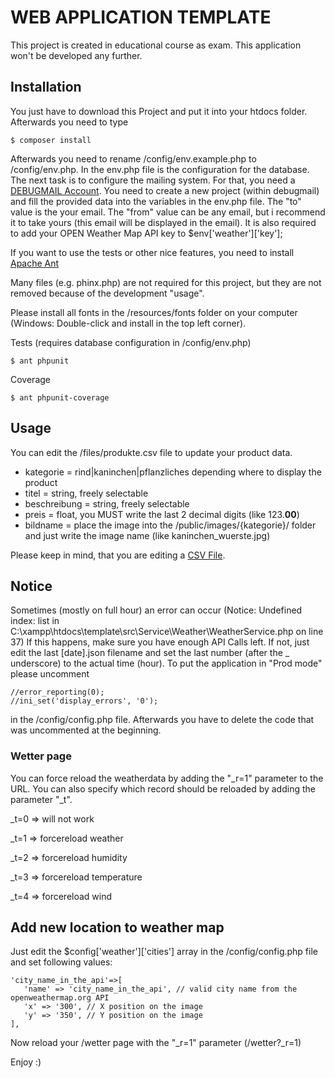 # WEB APPLICATION TEMPLATE

This project is created in educational course as exam. This application won't be developed any further.

## Installation

You just have to download this Project and put it into your htdocs folder. 
Afterwards you need to type
```
$ composer install
```
Afterwards you need to rename /config/env.example.php to /config/env.php. In the env.php file is the configuration for the database.
The next task is to configure the mailing system. For that, you need a [DEBUGMAIL Account](https://debugmail.io). You need to create a new project (within debugmail) and fill the provided data into the variables in the env.php file. The "to" value is the your email. The "from" value can be any email, but i recommend it to take yours (this email will be displayed in the email). 
It is also required to add your OPEN Weather Map API key to $env['weather']['key'];

If you want to use the tests or other nice features, you need to install [Apache Ant](https://lernjournal.d4rkmindz.ch/doku.php/installationen:ant "Documented Ant installation")

Many files (e.g. phinx.php) are not required for this project, but they are not removed because of the development "usage".

Please install all fonts in the /resources/fonts folder on your computer (Windows: Double-click and install in the top left corner).

Tests (requires database configuration in /config/env.php)
````
$ ant phpunit
````
Coverage
````
$ ant phpunit-coverage
````

## Usage

You can edit the /files/produkte.csv file to update your product data.

 * kategorie = rind|kaninchen|pflanzliches depending where to display the product
 * titel = string, freely selectable
 * beschreibung = string, freely selectable
 * preis = float, you MUST write the last 2 decimal digits (like 123.**00**)
 * bildname = place the image into the /public/images/{kategorie}/ folder and just write the image name (like kaninchen_wuerste.jpg)
 
 Please keep in mind, that you are editing a [CSV File](https://www.thoughtspot.com/blog/6-rules-creating-valid-csv-files "CSV Basics").
 
 ## Notice
 
 Sometimes (mostly on full hour) an error can occur (Notice: Undefined index: list in C:\xampp\htdocs\template\src\Service\Weather\WeatherService.php on line 37)
 If this happens, make sure you have enough API Calls left. If not, just edit the last [date].json filename and set the last number (after the _ underscore) to the actual time (hour).
 To put the application in "Prod mode" please uncomment 
 ```
//error_reporting(0);
//ini_set('display_errors', '0');
 ```
 in the /config/config.php file. Afterwards you have to delete the code that was uncommented at the beginning.
 
 ### Wetter page
 You can force reload the weatherdata by adding the "_r=1" parameter to the URL. You can also specify which record should be reloaded by adding the parameter "_t". 
 
 _t=0 => will not work
 
 _t=1 => forcereload weather
 
 _t=2 => forcereload humidity
 
 _t=3 => forcereload temperature
 
 _t=4 => forcereload wind

## Add new location to weather map
Just edit the $config['weather']['cities'] array in the /config/config.php file and set following values:
```
'city_name_in_the_api'=>[
   'name' => 'city_name_in_the_api', // valid city name from the openweathermap.org API
   'x' => '300', // X position on the image
   'y' => '350', // Y position on the image
],
```
Now reload your /wetter page with the "_r=1" parameter (/wetter?_r=1)
 
Enjoy :)